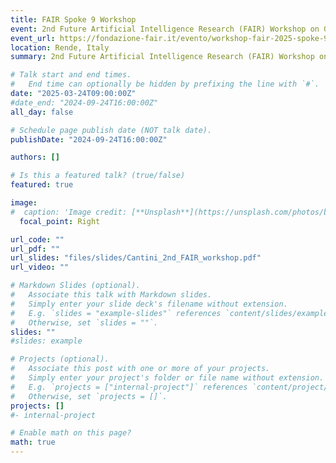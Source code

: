 ```yaml
---
title: FAIR Spoke 9 Workshop
event: 2nd Future Artificial Intelligence Research (FAIR) Workshop on Green-Aware AI
event_url: https://fondazione-fair.it/evento/workshop-fair-2025-spoke-9/
location: Rende, Italy
summary: 2nd Future Artificial Intelligence Research (FAIR) Workshop on Green-Aware AI

# Talk start and end times.
#   End time can optionally be hidden by prefixing the line with `#`.
date: "2025-03-24T09:00:00Z"
#date_end: "2024-09-24T16:00:00Z"
all_day: false

# Schedule page publish date (NOT talk date).
publishDate: "2024-09-24T16:00:00Z"

authors: []

# Is this a featured talk? (true/false)
featured: true

image:
#  caption: 'Image credit: [**Unsplash**](https://unsplash.com/photos/bzdhc5b3Bxs)'
  focal_point: Right

url_code: ""
url_pdf: ""
url_slides: "files/slides/Cantini_2nd_FAIR_workshop.pdf"
url_video: ""

# Markdown Slides (optional).
#   Associate this talk with Markdown slides.
#   Simply enter your slide deck's filename without extension.
#   E.g. `slides = "example-slides"` references `content/slides/example-slides.md`.
#   Otherwise, set `slides = ""`.
slides: ""
#slides: example

# Projects (optional).
#   Associate this post with one or more of your projects.
#   Simply enter your project's folder or file name without extension.
#   E.g. `projects = ["internal-project"]` references `content/project/deep-learning/index.md`.
#   Otherwise, set `projects = []`.
projects: []
#- internal-project

# Enable math on this page?
math: true
---
```

